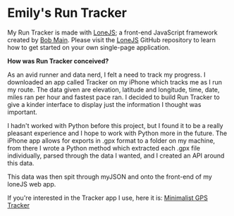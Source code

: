 # Emily's Run Tracker
My Run Tracker is made with [LoneJS](https://github.com/robbobfrh84/loneJS); a front-end JavaScript framework created by [Bob Main](https://github.com/robbobfrh84). Please visit the [LoneJS](https://github.com/robbobfrh84/loneJS) GitHub repository to learn how to get started on your own single-page application.

**How was Run Tracker conceived?**

As an avid runner and data nerd, I felt a need to track my progress. I downloaded an app called Tracker on my iPhone which tracks me as I run my route. The data given are elevation, latitude and longitude, time, date, miles ran per hour and fastest pace ran.  I decided to build Run Tracker to give a kinder interface to display just the information I thought was important.

I hadn't worked with Python before this project, but I found it to be a really pleasant experience and I hope to work with Python more in the future.  The iPhone app allows for exports in .gpx format to a folder on my machine, from there I wrote a Python method which extracted each .gpx file individually, parsed through the data I wanted, and I created an API around this data.

This data was then spit through myJSON and onto the front-end of my loneJS web app.


If you're interested in the Tracker app I use, here it is: [Minimalist GPS Tracker](https://itunes.apple.com/us/app/minimalist-gps-tracker/id704921899?mt=8)
